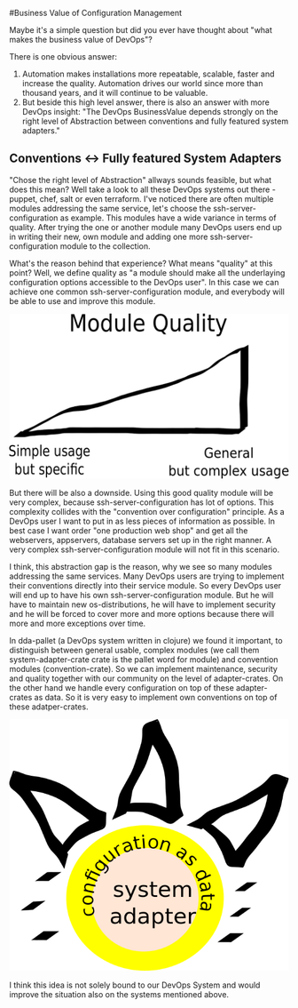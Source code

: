 #Business Value of Configuration Management

Maybe it's a simple question but did you ever have thought about "what makes the business value of DevOps"?

There is one obvious answer:
  1. Automation makes installations more repeatable, scalable, faster and increase the quality. Automation drives our world since more than thousand years, and it will continue to be valuable.
  2. But beside this high level answer, there is also an answer with more DevOps insight: "The DevOps BusinessValue depends strongly on the right level of Abstraction between conventions and fully featured system adapters."

## Conventions <-> Fully featured System Adapters

"Chose the right level of Abstraction" allways sounds feasible, but what does this mean? Well take a look to all these DevOps systems out there - puppet, chef, salt or even terraform. I've noticed there are often multiple modules addressing the same service, let's choose the ssh-server-configuration as example. This modules have a wide variance in terms of quality. After trying the one or another module many DevOps users end up in writing their new, own module and adding one more ssh-server-configuration module to the collection.

What's the reason behind that experience? What means "quality" at this point? Well, we define quality as "a module should make all the underlaying configuration options accessible to the DevOps user". In this case we can achieve one common ssh-server-configuration module, and everybody will be able to use and improve this module.

![QualityOfConfigManagementModules](../resources/QualityOfConfigManagementModules.png)


But there will be also a downside. Using this good quality module will be very complex, because ssh-server-configuration has lot of options. This complexity collides with the "convention over configuration" principle.
As a DevOps user I want to put in as less pieces of information as possible. In best case I want order "one production web shop" and get all the webservers, appservers, database servers set up in the right manner. A very complex ssh-server-configuration module will not fit in this scenario.

I think, this abstraction gap is the reason, why we see so many modules addressing the same services. Many DevOps users are trying to implement their conventions directly into their service module. So every DevOps user will end up to have his own ssh-server-configuration module. But he will have to maintain new os-distributions, he will have to implement security and he will be forced to cover more and more options because there will more and more exceptions over time.

In dda-pallet (a DevOps system written in clojure) we found it important, to distinguish between general usable, complex modules (we call them system-adapter-crate crate is the pallet word for module) and convention modules (convention-crate).
So we can implement maintenance, security and quality together with our community on the level of adapter-crates.
On the other hand we handle every configuration on top of these adapter-crates as data. So it is very easy to implement own conventions on top of these adatper-crates.

![DataDrivenConventions](../resources/DataDrivenConventions.png)

I think this idea is not solely bound to our DevOps System and would improve the situation also on the systems mentioned above.
